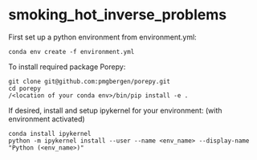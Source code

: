 # smoking_hot_inverse_problems
First set up a python environment from environment.yml:
```
conda env create -f environment.yml
```

To install required package Porepy:
```
git clone git@github.com:pmgbergen/porepy.git
cd porepy
/<location of your conda env>/bin/pip install -e .
```

If desired, install and setup ipykernel for your environment: 
(with environment activated)
```
conda install ipykernel
python -m ipykernel install --user --name <env_name> --display-name "Python (<env_name>)"
```
